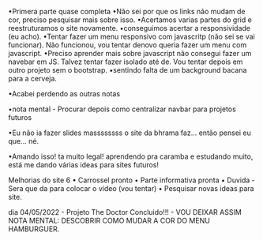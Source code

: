 •Primera parte quase completa
•Não sei por que os links não mudam de cor, preciso pesquisar mais sobre isso.
•Acertamos varias partes do grid e reestruturamos o site novamente. •conseguimos acertar a responsividade (eu acho).
•Tentar fazer um menu responsivo com javascritp (não sei se vai funcionar). Não funcionou, vou tentar denovo queria fazer um menu com javascript.
•Preciso aprender mais sobre javascript não consegui fazer um navebar em JS. Talvez tentar fazer isolado até de. Vou tentar depois em outro projeto sem o bootstrap.
•sentindo falta de um background bacana para a cerveja.

•Acabei perdendo as outras notas

•nota mental
    - Procurar depois como centralizar navbar para projetos futuros
    
•Eu não ia fazer slides massssssss o site da bhrama faz... então pensei eu que... né.

•Amando isso! ta muito legal! aprendendo pra caramba e estudando muito, está me dando várias ideas para sites futuros!

Melhorias do site 6
• Carrossel pronto
• Parte informativa pronta
    • Duvida - Sera que da para colocar o vídeo (vou tentar)
    • Pesquisar novas ideas para site.

dia 04/05/2022 - Projeto The Doctor Concluido!!! - VOU DEIXAR ASSIM
NOTA MENTAL: DESCOBRIR COMO MUDAR A COR DO MENU HAMBURGUER.
